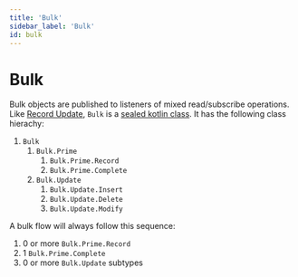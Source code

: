 ```yaml
---
title: 'Bulk'
sidebar_label: 'Bulk'
id: bulk
---
```


Bulk
====

Bulk objects are published to listeners of mixed read/subscribe operations. Like [Record Update](/database/helper-classes/subscribtion/record%20update/), `Bulk` is a [sealed kotlin class](https://kotlinlang.org/docs/sealed-classes.html). It has the following class hierachy:

1.  `Bulk`
    1.  `Bulk.Prime`
        1.  `Bulk.Prime.Record`
        2.  `Bulk.Prime.Complete`
    2.  `Bulk.Update`
        1.  `Bulk.Update.Insert`
        2.  `Bulk.Update.Delete`
        3.  `Bulk.Update.Modify`

A bulk flow will always follow this sequence:

1.  0 or more `Bulk.Prime.Record`
2.  1 `Bulk.Prime.Complete`
3.  0 or more `Bulk.Update` subtypes